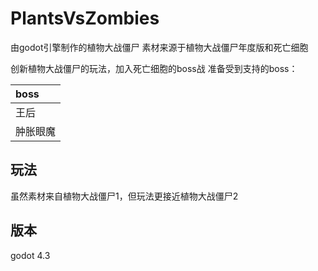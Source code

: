 # PlantsVsZombies

由godot引擎制作的植物大战僵尸
素材来源于植物大战僵尸年度版和死亡细胞

创新植物大战僵尸的玩法，加入死亡细胞的boss战
准备受到支持的boss：

|boss|
|:---|
|王后|
|肿胀眼魔|

## 玩法

虽然素材来自植物大战僵尸1，但玩法更接近植物大战僵尸2

## 版本

godot 4.3
